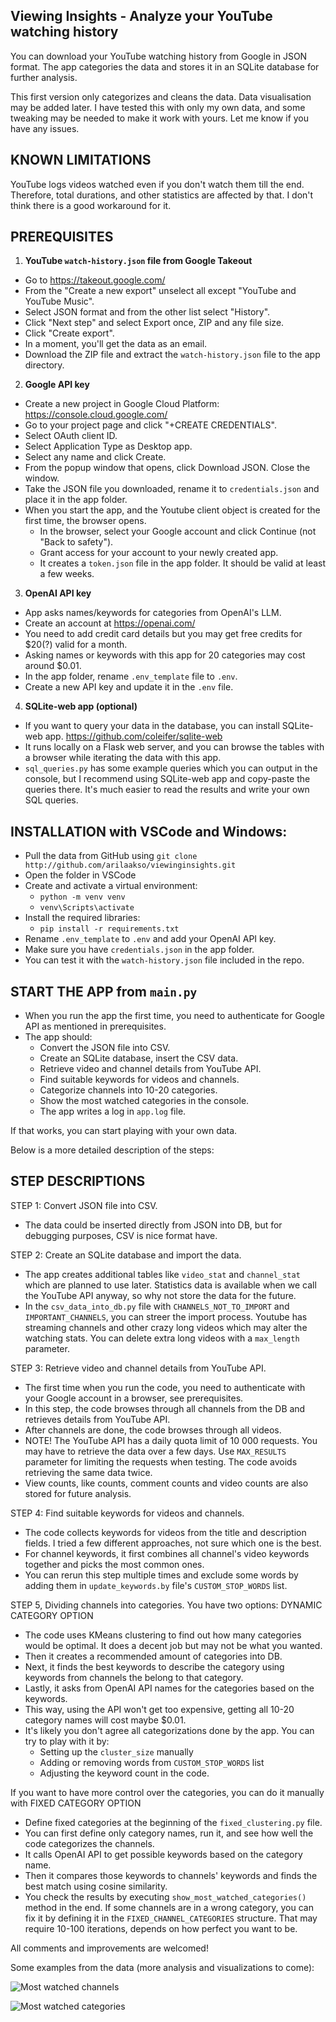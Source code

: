 ## Viewing Insights - Analyze your YouTube watching history

You can download your YouTube watching history from Google in JSON format.
The app categories the data and stores it in an SQLite database for further analysis.

This first version only categorizes and cleans the data. Data visualisation may be added later.
I have tested this with only my own data, and some tweaking may be needed to make it work with yours. Let me know if you have any issues.

## KNOWN LIMITATIONS
YouTube logs videos watched even if you don't watch them till the end. Therefore, total durations, and other statistics are affected by that. I don't think there is a good workaround for it.

## PREREQUISITES
1. **YouTube `watch-history.json` file from Google Takeout**
  - Go to https://takeout.google.com/
  - From the "Create a new export" unselect all except "YouTube and YouTube Music".
  - Select JSON format and from the other list select "History".
  - Click "Next step" and select Export once, ZIP and any file size.
  - Click "Create export".
  - In a moment, you'll get the data as an email. 
  - Download the ZIP file and extract the `watch-history.json` file to the app directory.

2. **Google API key**
  - Create a new project in Google Cloud Platform: https://console.cloud.google.com/
  - Go to your project page and click "+CREATE CREDENTIALS".
  - Select OAuth client ID.
  - Select Application Type as Desktop app.
  - Select any name and click Create.
  - From the popup window that opens, click Download JSON. Close the window.
  - Take the JSON file you downloaded, rename it to `credentials.json` and place it in the app folder.
  - When you start the app, and the Youtube client object is created for the first time, the browser opens. 
    - In the browser, select your Google account and click Continue (not "Back to safety"). 
    - Grant access for your account to your newly created app.
    - It creates a `token.json` file in the app folder. It should be valid at least a few weeks.

3. **OpenAI API key**
  - App asks names/keywords for categories from OpenAI's LLM. 
  - Create an account at https://openai.com/
  - You need to add credit card details but you may get free credits for $20(?) valid for a month.
  - Asking names or keywords with this app for 20 categories may cost around $0.01.
  - In the app folder, rename `.env_template` file to `.env`.
  - Create a new API key and update it in the `.env` file. 

4. **SQLite-web app (optional)**
  - If you want to query your data in the database, you can install SQLite-web app. https://github.com/coleifer/sqlite-web
  - It runs locally on a Flask web server, and you can browse the tables with a browser while iterating the data with this app. 
  - `sql_queries.py` has some example queries which you can output in the console, but I recommend 
    using SQLite-web app and copy-paste the queries there. It's much easier to read the results and write your own SQL queries.


## INSTALLATION with VSCode and Windows:
  - Pull the data from GitHub using `git clone http://github.com/arilaakso/viewinginsights.git`
  - Open the folder in VSCode
  - Create and activate a virtual environment:
    - `python -m venv venv`
    - `venv\Scripts\activate`
  - Install the required libraries:
    - `pip install -r requirements.txt`
  - Rename `.env_template` to `.env` and add your OpenAI API key.
  - Make sure you have `credentials.json` in the app folder.
  - You can test it with the `watch-history.json` file included in the repo.
  
## START THE APP from `main.py`
  - When you run the app the first time, you need to authenticate for Google API as mentioned in prerequisites.
  - The app should:
    - Convert the JSON file into CSV.
    - Create an SQLite database, insert the CSV data.
    - Retrieve video and channel details from YouTube API.
    - Find suitable keywords for videos and channels.
    - Categorize channels into 10-20 categories.
    - Show the most watched categories in the console.
    - The app writes a log in `app.log` file.

If that works, you can start playing with your own data. 

Below is a more detailed description of the steps:

## STEP DESCRIPTIONS
STEP 1: Convert JSON file into CSV.
 - The data could be inserted directly from JSON into DB, but for debugging purposes, CSV is nice format have.

STEP 2: Create an SQLite database and import the data.
 - The app creates additional tables like `video_stat` and `channel_stat` which are planned to use later. Statistics data is available when we call the YouTube API anyway, so why not store the data for the future. 
- In the `csv_data_into_db.py` file with `CHANNELS_NOT_TO_IMPORT` and `IMPORTANT_CHANNELS`, you can streer the import process. Youtube has streaming channels and other crazy long videos which may alter the watching stats. You can delete extra long videos with a `max_length` parameter.

STEP 3: Retrieve video and channel details from YouTube API.
 - The first time when you run the code, you need to authenticate with your Google account in a browser, see prerequisites.
 - In this step, the code browses through all channels from the DB and retrieves details from YouTube API.
 - After channels are done, the code browses through all videos. 
 - NOTE! The YouTube API has a daily quota limit of 10 000 requests. You may have to retrieve the data over a few days. Use `MAX_RESULTS` parameter for limiting the requests when testing. The code avoids retrieving the same data twice.
 - View counts, like counts, comment counts and video counts are also stored for future analysis.

STEP 4: Find suitable keywords for videos and channels.
 - The code collects keywords for videos from the title and description fields. I tried a few different approaches, not sure which one is the best.
 - For channel keywords, it first combines all channel's video keywords together and picks the most common ones.
 - You can rerun this step multiple times and exclude some words by adding them in `update_keywords.by` file's `CUSTOM_STOP_WORDS` list.

STEP 5, Dividing channels into categories. You have two options:
DYNAMIC CATEGORY OPTION
 - The code uses KMeans clustering to find out how many categories would be optimal. It does a decent job but may not be what you wanted.
 - Then it creates a recommended amount of categories into DB.
 - Next, it finds the best keywords to describe the category using keywords from channels the belong to that category.
 - Lastly, it asks from OpenAI API names for the categories based on the keywords.
 - This way, using the API won't get too expensive, getting all 10-20 category names will cost maybe $0.01.
 - It's likely you don't agree all categorizations done by the app. You can try to play with it by:
   - Setting up the `cluster_size` manually 
   - Adding or removing words from `CUSTOM_STOP_WORDS` list
   - Adjusting the keyword count in the code.

If you want to have more control over the categories, you can do it manually with
FIXED CATEGORY OPTION
 - Define fixed categories at the beginning of the `fixed_clustering.py` file.
 - You can first define only category names, run it, and see how well the code categorizes the channels.
 - It calls OpenAI API to get possible keywords based on the category name.
 - Then it compares those keywords to channels' keywords and finds the best match using cosine similarity.
 - You check the results by executing `show_most_watched_categories()` method in the end. 
   If some channels are in a wrong category, you can fix it by defining it in the `FIXED_CHANNEL_CATEGORIES` structure. 
   That may require 10-100 iterations, depends on how perfect you want to be.

All comments and improvements are welcomed!

Some examples from the data (more analysis and visualizations to come):

![Most watched channels](images/most_watched_channels.png?raw=true)

![Most watched categories](images/most_watched_categories.png?raw=true)